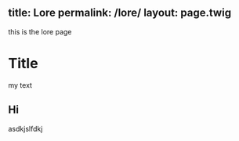 title: Lore
permalink: /lore/
layout: page.twig
---
this is the lore page

# Title

my text

## Hi

asdkjslfdkj

